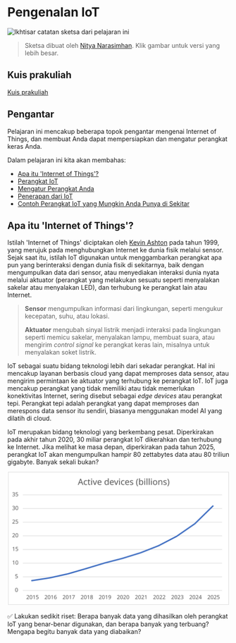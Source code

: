 # Pengenalan IoT

![Ikhtisar catatan sketsa dari pelajaran ini](../../../../sketchnotes/lesson-1.png)

> Sketsa dibuat oleh [Nitya Narasimhan](https://github.com/nitya). Klik gambar untuk versi yang lebih besar.

## Kuis prakuliah

[Kuis prakuliah](https://brave-island-0b7c7f50f.azurestaticapps.net/quiz/1)

## Pengantar

Pelajaran ini mencakup beberapa topok pengantar mengenai Internet of Things, dan membuat Anda dapat mempersiapkan dan mengatur perangkat keras Anda.

Dalam pelajaran ini kita akan membahas:

* [Apa itu 'Internet of Things'?](#apa-itu-internet-of-things)
* [Perangkat IoT](#iot-devices)
* [Mengatur Perangkat Anda](#set-up-your-device)
* [Penerapan dari IoT](#applications-of-iot)
* [Contoh Perangkat IoT yang Mungkin Anda Punya di Sekitar](#examples-of-iot-devices-you-may-have-around-you)

## Apa itu 'Internet of Things'?

Istilah 'Internet of Things' diciptakan oleh [Kevin Ashton](https://wikipedia.org/wiki/Kevin_Ashton) pada tahun 1999, yang merujuk pada menghubungkan Internet ke dunia fisik melalui sensor. Sejak saat itu, istilah IoT digunakan untuk menggambarkan perangkat apa pun yang berinteraksi dengan dunia fisik di sekitarnya, baik dengan mengumpulkan data dari sensor, atau menyediakan interaksi dunia nyata melalui aktuator (perangkat yang melakukan sesuatu seperti menyalakan sakelar atau menyalakan LED), dan terhubung ke perangkat lain atau Internet.

> **Sensor** mengumpulkan informasi dari lingkungan, seperti mengukur kecepatan, suhu, atau lokasi.
>
> **Aktuator** mengubah sinyal listrik menjadi interaksi pada lingkungan seperti memicu sakelar, menyalakan lampu, membuat suara, atau mengirim *control signal* ke perangkat keras lain, misalnya untuk menyalakan soket listrik.

IoT sebagai suatu bidang teknologi lebih dari sekadar perangkat. Hal ini mencakup layanan berbasis cloud yang dapat memproses data sensor, atau mengirim permintaan ke aktuator yang terhubung ke perangkat IoT. IoT juga mencakup perangkat yang tidak memiliki atau tidak memerlukan konektivitas Internet, sering disebut sebagai *edge devices* atau perangkat tepi. Perangkat tepi adalah perangkat yang dapat memproses dan merespons data sensor itu sendiri, biasanya menggunakan model AI yang dilatih di cloud.

IoT merupakan bidang teknologi yang berkembang pesat. Diperkirakan pada akhir tahun 2020, 30 miliar perangkat IoT dikerahkan dan terhubung ke Internet. Jika melihat ke masa depan, diperkirakan pada tahun 2025, perangkat IoT akan mengumpulkan hampir 80 zettabytes data atau 80 triliun gigabyte. Banyak sekali bukan?

![Grafik yang menunjukkan perangkat IoT aktif dari waktu ke waktu, dengan tren meningkat dari di bawah 5 miliar pada tahun 2015 menjadi lebih dari 30 miliar pada tahun 2025](../../../../images/connected-iot-devices.svg)

✅ Lakukan sedikit riset: Berapa banyak data yang dihasilkan oleh perangkat IoT yang benar-benar digunakan, dan berapa banyak yang terbuang? Mengapa begitu banyak data yang diabaikan?
